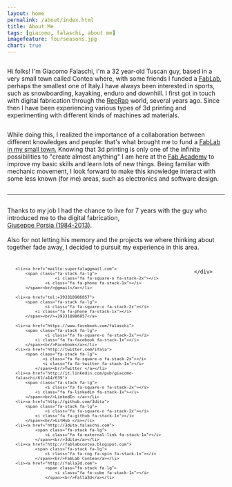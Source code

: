 ```yaml
---
layout: home
permalink: /about/index.html
title: About Me
tags: [giacomo, falaschi, about me]
imagefeature: fourseasons.jpg
chart: true
---
```


<div class="row">
    <div class="small-12 medium-6 columns">
        <p> Hi folks! I'm Giacomo Falaschi, I'm a 32 year-old Tuscan guy, based in a very small town called Contea where, with some friends I funded a <a href="http://fablabcontea.blogspot.com">FabLab</a>, perhaps the smallest one of Italy.I have always been interested in sports, such as snowboarding, kayaking, enduro and downhill. I first got in touch with digital fabrication through the <a href="http://www.reprap.org">RepRap</a> world, several years ago. Since then I have been experiencing various types of 3d printing and experimenting with different kinds of machines ad materials.</p>
    </div>
    <div class="small-12 medium-6 columns">
        <p> While doing this, I realized the importance of a collaboration between different knowledges and people: that's what brought me to fund a <a href="http://fablabcontea.blogspot.com">FabLab in my small town.</a> Knowing that 3d printing is only one of the infinite possibilities to "create almost anything" I am here at the <a href="http://fabacademy.org">Fab Academy</a> to improve my basic skills and learn lots of new things. Being familiar with mechanic movement, I look forward to make this knowledge interact with some less known (for me) areas, such as electronics and software design.</p>
    </div>
</div>

*****


<div class="row">
    <div class="small-12 medium-6 columns">
        <p>Thanks to my job I had the chance to live for 7 years with the guy who introduced me to the digital fabrication, 
	  <br><a href="http://www.syskrack.org">Giuseppe Porsia (1984-2013)</a>.
	  <br>
	  <br>
	  Also for not letting his memory and the projects we where thinking about together fade away, I decided to pursuit my experience in this area.</p>
    </div>
    <div class="small-12 medium-6 columns">
		
<ul class="small-block-grid-2 medium-block-grid-3 text-center" style="font-size:0.8em">
	
	<li><a href="mailto:superfala@gmail.com">
		<span class="fa-stack fa-lg">
	  	    	    <i class="fa fa-square-o fa-stack-2x"></i>
	 	   	    <i class="fa fa-phone fa-stack-1x"></i>
		</span><br/>@gmail</a></li>

    <li><a href="tel:+393318986857">
		<span class="fa-stack fa-lg">
  	    	    <i class="fa fa-square-o fa-stack-2x"></i>
 	   	    <i class="fa fa-phone fa-stack-1x"></i>
	    </span><br/>+393318986857</a>
	
	<li><a href="https://www.facebook.com/falaschi">
		<span class="fa-stack fa-lg">
  	    	    <i class="fa fa-square-o fa-stack-2x"></i>
 	   	    <i class="fa fa-facebook fa-stack-1x"></i>
		</span><br/>Facebook</a></li>
	<li><a href="http://twitter.com/ifala">
		<span class="fa-stack fa-lg">
 		       <i class="fa fa-square-o fa-stack-2x"></i>
 		       <i class="fa fa-twitter fa-stack-1x"></i>
	      	</span><br/>Twitter </a></li>
	<li><a href="http://it.linkedin.com/pub/giacomo-falaschi/61/a14/639">
		<span class="fa-stack fa-lg">
  	    	    <i class="fa fa-square-o fa-stack-2x"></i>
 	   	    <i class="fa fa-linkedin fa-stack-1x"></i>
		</span><br/>LinkedIn </a></li>
	<li><a href="http://github.com/3dita">
		<span class="fa-stack fa-lg">
  	    	    <i class="fa fa-square-o fa-stack-2x"></i>
 	   	    <i class="fa fa-github fa-stack-1x"></i>
		</span><br/>GitHub </a></li>
    <li><a href="http://3dita.falaschi.com">
    		<span class="fa-stack fa-lg">
     	   	    <i class="fa fa-external-link fa-stack-1x"></i>
    		</span><br/>3dita</a></li>
    <li><a href="http://fablabcontea.blogspot.com">
    		<span class="fa-stack fa-lg">
     	   	    <i class="fa fa-cog fa-spin fa-stack-1x"></i>
    		</span><br/>FabLab Contea</a></li>
    <li><a href="http://falla3d.com">
        		<span class="fa-stack fa-lg">
         	   	    <i class="fa fa-cube fa-stack-1x"></i>
        		</span><br/>Falla3d</a></li>
    
</ul>

		</div>
		